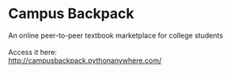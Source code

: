 # Campus Backpack
An online peer-to-peer textbook marketplace for college students<br>
<br>
Access it here:<br>
http://campusbackpack.pythonanywhere.com/
